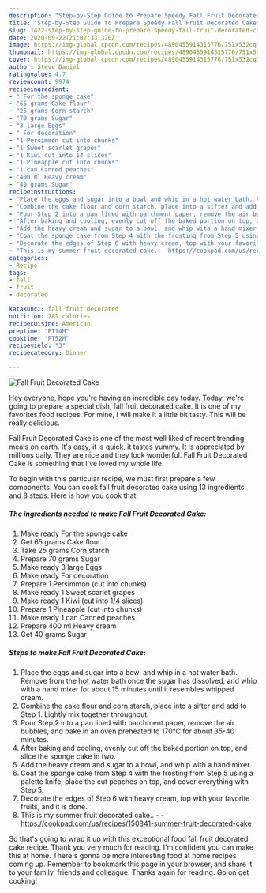 ```yaml
---
description: "Step-by-Step Guide to Prepare Speedy Fall Fruit Decorated Cake"
title: "Step-by-Step Guide to Prepare Speedy Fall Fruit Decorated Cake"
slug: 1422-step-by-step-guide-to-prepare-speedy-fall-fruit-decorated-cake
date: 2020-09-22T21:02:33.320Z
image: https://img-global.cpcdn.com/recipes/4890455914315776/751x532cq70/fall-fruit-decorated-cake-recipe-main-photo.jpg
thumbnail: https://img-global.cpcdn.com/recipes/4890455914315776/751x532cq70/fall-fruit-decorated-cake-recipe-main-photo.jpg
cover: https://img-global.cpcdn.com/recipes/4890455914315776/751x532cq70/fall-fruit-decorated-cake-recipe-main-photo.jpg
author: Steve Daniel
ratingvalue: 4.7
reviewcount: 9974
recipeingredient:
- " For the sponge cake"
- "65 grams Cake flour"
- "25 grams Corn starch"
- "70 grams Sugar"
- "3 large Eggs"
- " For decoration"
- "1 Persimmon cut into chunks"
- "1 Sweet scarlet grapes"
- "1 Kiwi cut into 14 slices"
- "1 Pineapple cut into chunks"
- "1 can Canned peaches"
- "400 ml Heavy cream"
- "40 grams Sugar"
recipeinstructions:
- "Place the eggs and sugar into a bowl and whip in a hot water bath. Remove from the hot water bath once the sugar has dissolved, and whip with a hand mixer for about 15 minutes until it resembles whipped cream."
- "Combine the cake flour and corn starch, place into a sifter and add to Step 1. Lightly mix together throughout."
- "Pour Step 2 into a pan lined with parchment paper, remove the air bubbles, and bake in an oven preheated to 170℃ for about 35-40 minutes."
- "After baking and cooling, evenly cut off the baked portion on top, and slice the sponge cake in two."
- "Add the heavy cream and sugar to a bowl, and whip with a hand mixer."
- "Coat the sponge cake from Step 4 with the frosting from Step 5 using a palette knife, place the cut peaches on top, and cover everything with Step 5."
- "Decorate the edges of Step 6 with heavy cream, top with your favorite fruits, and it is done."
- "This is my summer fruit decorated cake..  https://cookpad.com/us/recipes/150841-summer-fruit-decorated-cake"
categories:
- Recipe
tags:
- fall
- fruit
- decorated

katakunci: fall fruit decorated 
nutrition: 281 calories
recipecuisine: American
preptime: "PT14M"
cooktime: "PT52M"
recipeyield: "3"
recipecategory: Dinner

---
```



![Fall Fruit Decorated Cake](https://img-global.cpcdn.com/recipes/4890455914315776/751x532cq70/fall-fruit-decorated-cake-recipe-main-photo.jpg)

Hey everyone, hope you're having an incredible day today. Today, we're going to prepare a special dish, fall fruit decorated cake. It is one of my favorites food recipes. For mine, I will make it a little bit tasty. This will be really delicious.



Fall Fruit Decorated Cake is one of the most well liked of recent trending meals on earth. It's easy, it is quick, it tastes yummy. It is appreciated by millions daily. They are nice and they look wonderful. Fall Fruit Decorated Cake is something that I've loved my whole life.


To begin with this particular recipe, we must first prepare a few components. You can cook fall fruit decorated cake using 13 ingredients and 8 steps. Here is how you cook that.

<!--inarticleads1-->

##### The ingredients needed to make Fall Fruit Decorated Cake:

1. Make ready  For the sponge cake
1. Get 65 grams Cake flour
1. Take 25 grams Corn starch
1. Prepare 70 grams Sugar
1. Make ready 3 large Eggs
1. Make ready  For decoration
1. Prepare 1 Persimmon (cut into chunks)
1. Make ready 1 Sweet scarlet grapes
1. Make ready 1 Kiwi (cut into 1/4 slices)
1. Prepare 1 Pineapple (cut into chunks)
1. Make ready 1 can Canned peaches
1. Prepare 400 ml Heavy cream
1. Get 40 grams Sugar




<!--inarticleads2-->

##### Steps to make Fall Fruit Decorated Cake:

1. Place the eggs and sugar into a bowl and whip in a hot water bath. Remove from the hot water bath once the sugar has dissolved, and whip with a hand mixer for about 15 minutes until it resembles whipped cream.
1. Combine the cake flour and corn starch, place into a sifter and add to Step 1. Lightly mix together throughout.
1. Pour Step 2 into a pan lined with parchment paper, remove the air bubbles, and bake in an oven preheated to 170℃ for about 35-40 minutes.
1. After baking and cooling, evenly cut off the baked portion on top, and slice the sponge cake in two.
1. Add the heavy cream and sugar to a bowl, and whip with a hand mixer.
1. Coat the sponge cake from Step 4 with the frosting from Step 5 using a palette knife, place the cut peaches on top, and cover everything with Step 5.
1. Decorate the edges of Step 6 with heavy cream, top with your favorite fruits, and it is done.
1. This is my summer fruit decorated cake.. -  - https://cookpad.com/us/recipes/150841-summer-fruit-decorated-cake




So that's going to wrap it up with this exceptional food fall fruit decorated cake recipe. Thank you very much for reading. I'm confident you can make this at home. There's gonna be more interesting food at home recipes coming up. Remember to bookmark this page in your browser, and share it to your family, friends and colleague. Thanks again for reading. Go on get cooking!
